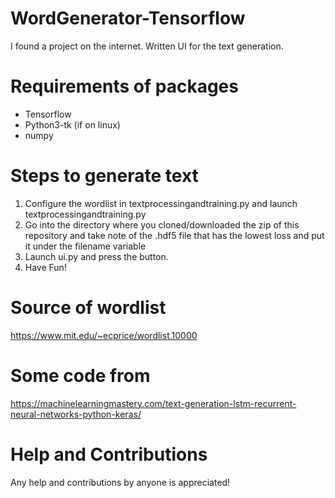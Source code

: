 # WordGenerator-Tensorflow
I found a project on the internet. Written UI for the text generation.

# Requirements of packages
* Tensorflow
* Python3-tk (if on linux)
* numpy

# Steps to generate text
1. Configure the wordlist in textprocessingandtraining.py and launch textprocessingandtraining.py
2. Go into the directory where you cloned/downloaded the zip of this repository and take note of the .hdf5 file that has the lowest loss and put it under the filename variable
3. Launch ui.py and press the button.
4. Have Fun!

# Source of wordlist
https://www.mit.edu/~ecprice/wordlist.10000

# Some code from
https://machinelearningmastery.com/text-generation-lstm-recurrent-neural-networks-python-keras/

# Help and Contributions
Any help and contributions by anyone is appreciated!